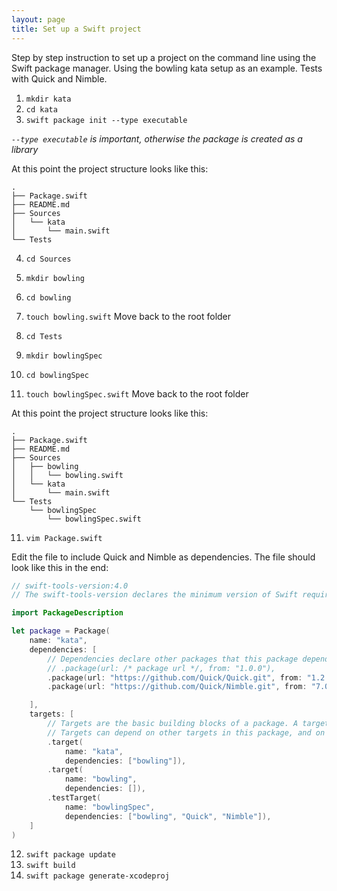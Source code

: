 ```yaml
---
layout: page
title: Set up a Swift project
---
```


Step by step instruction to set up a project on the command line using the Swift package manager.
Using the bowling kata setup as an example.
Tests with Quick and Nimble.

1. `mkdir kata`
2. `cd kata`
3. `swift package init --type executable`

*`--type executable` is important, otherwise the package is created as a library*

At this point the project structure looks like this:
```
.
├── Package.swift
├── README.md
├── Sources
│   └── kata
│       └── main.swift
└── Tests
````

4. `cd Sources`
5. `mkdir bowling`
6. `cd bowling`
7. `touch bowling.swift`
Move back to the root folder

7. `cd Tests`
8. `mkdir bowlingSpec`
9. `cd bowlingSpec`
10. `touch bowlingSpec.swift`
Move back to the root folder

At this point the project structure looks like this:
```
.
├── Package.swift
├── README.md
├── Sources
│   ├── bowling
│   │   └── bowling.swift
│   └── kata
│       └── main.swift
└── Tests
    └── bowlingSpec
        └── bowlingSpec.swift
```

11. `vim Package.swift`

Edit the file to include Quick and Nimble as dependencies.
The file should look like this in the end:

```swift
// swift-tools-version:4.0
// The swift-tools-version declares the minimum version of Swift required to build this package.

import PackageDescription

let package = Package(
    name: "kata",
    dependencies: [
        // Dependencies declare other packages that this package depends on.
        // .package(url: /* package url */, from: "1.0.0"),
        .package(url: "https://github.com/Quick/Quick.git", from: "1.2.0"),
        .package(url: "https://github.com/Quick/Nimble.git", from: "7.0.3"),

    ],
    targets: [
        // Targets are the basic building blocks of a package. A target can define a module or a test suite.
        // Targets can depend on other targets in this package, and on products in packages which this package depends on.
        .target(
            name: "kata",
            dependencies: ["bowling"]),
        .target(
            name: "bowling",
            dependencies: []),
        .testTarget(
            name: "bowlingSpec",
            dependencies: ["bowling", "Quick", "Nimble"]),
    ]
)

```

12. `swift package update`
13. `swift build`
14. `swift package generate-xcodeproj`
